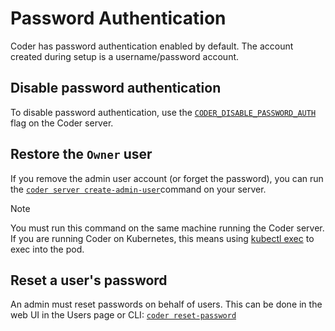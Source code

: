 # Password Authentication

Coder has password authentication enabled by default. The account created during
setup is a username/password account.

## Disable password authentication

To disable password authentication, use the
[`CODER_DISABLE_PASSWORD_AUTH`](../../reference/cli/server.md#--disable-password-auth)
flag on the Coder server.

## Restore the `Owner` user

If you remove the admin user account (or forget the password), you can run the
[`coder server create-admin-user`](../../reference/cli/server_create-admin-user.md)command
on your server.

> [!NOTE]
> You must run this command on the same machine running the Coder server.
> If you are running Coder on Kubernetes, this means using
> [kubectl exec](https://kubernetes.io/docs/reference/kubectl/generated/kubectl_exec/)
> to exec into the pod.

## Reset a user's password

An admin must reset passwords on behalf of users. This can be done in the web UI
in the Users page or CLI:
[`coder reset-password`](../../reference/cli/reset-password.md)
